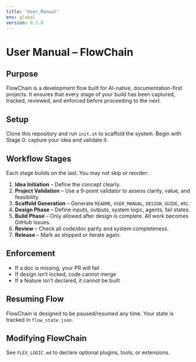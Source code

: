 ```yaml
---
title: "User_Manual"
env: global
version: 0.1.0
---
```


# User Manual – FlowChain

## Purpose

FlowChain is a development flow built for AI-native, documentation-first projects. It ensures that every stage of your build has been captured, tracked, reviewed, and enforced before proceeding to the next.

## Setup

Clone this repository and run `init.sh` to scaffold the system. Begin with Stage 0: capture your idea and validate it.

## Workflow Stages

Each stage builds on the last. You may not skip or reorder:

1. **Idea Initiation** – Define the concept clearly.
2. **Project Validation** – Use a 9-point validator to assess clarity, value, and feasibility.
3. **Scaffold Generation** – Generate `README`, `USER_MANUAL`, `DESIGN_GUIDE`, etc.
4. **Design Phase** – Define inputs, outputs, system logic, agents, fail states.
5. **Build Phase** – Only allowed after design is complete. All work becomes GitHub Issues.
6. **Review** – Check all code/doc parity and system completeness.
7. **Release** – Mark as shipped or iterate again.

## Enforcement

- If a doc is missing, your PR will fail
- If design isn’t locked, code cannot merge
- If a feature isn’t declared, it cannot be built

## Resuming Flow

FlowChain is designed to be paused/resumed any time. Your state is tracked in `flow_state.json`.

## Modifying FlowChain

See `FLEX_LOGIC.md` to declare optional plugins, tools, or extensions.
